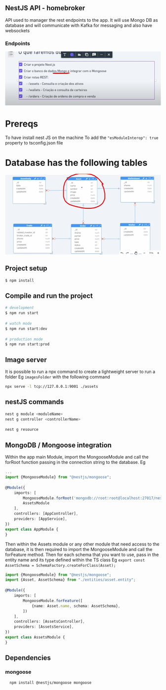 ## NestJS API - homebroker
API used to manager the rest endpoints to the app. It will use Mongo DB as database and will communicate with Kafka for messaging and also have websockets
### Endpoints

![01-endpoints.png](images/01-endpoints.png)


# Prereqs
To have install nest JS on the machine
To add the `"esModuleInterop": true` property to tsconfig.json file

# Database has the following tables
![02-db.png](images/02-db.png)

## Project setup

```bash
$ npm install
```

## Compile and run the project

```bash
# development
$ npm run start

# watch mode
$ npm run start:dev

# production mode
$ npm run start:prod
```

## Image server
It is possible to run a npx command to create a lightweight server to run a folder Eg `imagesFolder` with the following command
```bash
npx serve -l tcp://127.0.0.1:9001 ./assets
```


## nestJS commands
```bash
nest g module <moduleName>
nest g controller <controllerName>

nest g resource
```

## MongoDB / Mongoose integration
Within the app main Module, import the MongooseModule and call the forRoot function passing in the connection string to the database.
Eg 
```typescript
...
import {MongooseModule} from "@nestjs/mongoose";

@Module({
    imports: [
        MongooseModule.forRoot('mongodb://root:root@localhost:27017/nest?authSource=admin&directConnection=true'),
        AssetsModule
    ],
    controllers: [AppController],
    providers: [AppService],
})
export class AppModule {
}

```
Then within the Assets module or any other module that need access to the database, it is then required to import the MongooseModule and call the forFeature method.
Then for each schema that you want to use, pass in the entity name and its type defined within the TS class 
Eg `export const AssetSchema = SchemaFactory.createForClass(Asset);`
```typescript
import {MongooseModule} from "@nestjs/mongoose";
import {Asset, AssetSchema} from "./entities/asset.entity";

@Module({
    imports: [
        MongooseModule.forFeature([
            {name: Asset.name, schema: AssetSchema},
        ])
    ],
    controllers: [AssetsController],
    providers: [AssetsService],
})
export class AssetsModule {
}

```

## Dependencies
### mongoose
```bash
  npm install @nestjs/mongoose mongoose
```
